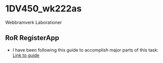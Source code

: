 # 1DV450_wk222as
Webbramverk Laborationer

## RoR RegisterApp  ##
* I have been following this guide to accomplish major parts of this task:  [Link to guide](https://www.railstutorial.org/book/frontmatter)

